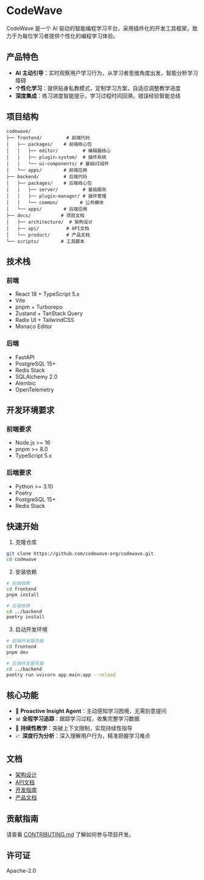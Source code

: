 # CodeWave

CodeWave 是一个 AI 驱动的智能编程学习平台，采用插件化的开发工具框架，致力于为每位学习者提供个性化的编程学习体验。

## 产品特色

- **AI 主动引导**：实时观察用户学习行为，从学习者思维角度出发，智能分析学习障碍
- **个性化学习**：提供贴身私教模式，定制学习方案，自适应调整教学进度
- **深度集成**：练习进度智能提示，学习过程时间回溯，错误经验智能总结

## 项目结构

```
codewave/
├── frontend/         # 前端代码
│   ├── packages/    # 前端核心包
│   │   ├── editor/         # 编辑器核心
│   │   ├── plugin-system/  # 插件系统
│   │   └── ui-components/ # 基础UI组件
│   └── apps/        # 前端应用
├── backend/         # 后端代码
│   ├── packages/    # 后端核心包
│   │   ├── server/         # 基础服务
│   │   ├── plugin-manager/ # 插件管理
│   │   └── common/        # 公共模块
│   └── apps/        # 后端应用
├── docs/           # 项目文档
│   ├── architecture/  # 架构设计
│   ├── api/          # API文档
│   └── product/      # 产品文档
└── scripts/        # 工具脚本
```

## 技术栈

### 前端
- React 18 + TypeScript 5.x
- Vite
- pnpm + Turborepo
- Zustand + TanStack Query
- Radix UI + TailwindCSS
- Monaco Editor

### 后端
- FastAPI
- PostgreSQL 15+
- Redis Stack
- SQLAlchemy 2.0
- Alembic
- OpenTelemetry

## 开发环境要求

### 前端要求
- Node.js >= 16
- pnpm >= 8.0
- TypeScript 5.x

### 后端要求
- Python >= 3.10
- Poetry
- PostgreSQL 15+
- Redis Stack

## 快速开始

1. 克隆仓库
```bash
git clone https://github.com/codewave-org/codewave.git
cd codewave
```

2. 安装依赖
```bash
# 前端依赖
cd frontend
pnpm install

# 后端依赖
cd ../backend
poetry install
```

3. 启动开发环境
```bash
# 前端开发服务器
cd frontend
pnpm dev

# 后端开发服务器
cd ../backend
poetry run uvicorn app.main:app --reload
```

## 核心功能

- 🤖 **Proactive Insight Agent**：主动感知学习困境，无需刻意提问
- 📊 **全程学习追踪**：跟踪学习过程，收集完整学习数据
- 🔄 **持续性教学**：突破上下文限制，实现持续性指导
- 📈 **深度行为分析**：深入理解用户行为，精准把握学习难点

## 文档

- [架构设计](docs/architecture/README.md)
- [API文档](docs/api/README.md)
- [开发指南](docs/development/README.md)
- [产品文档](docs/product/README.md)

## 贡献指南

请查看 [CONTRIBUTING.md](CONTRIBUTING.md) 了解如何参与项目开发。

## 许可证

Apache-2.0